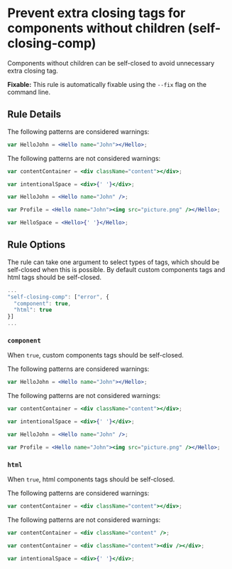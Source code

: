 # Prevent extra closing tags for components without children (self-closing-comp)

Components without children can be self-closed to avoid unnecessary extra closing tag.

**Fixable:** This rule is automatically fixable using the `--fix` flag on the command line.

## Rule Details

The following patterns are considered warnings:

```jsx
var HelloJohn = <Hello name="John"></Hello>;
```

The following patterns are not considered warnings:

```jsx
var contentContainer = <div className="content"></div>;

var intentionalSpace = <div>{' '}</div>;

var HelloJohn = <Hello name="John" />;

var Profile = <Hello name="John"><img src="picture.png" /></Hello>;

var HelloSpace = <Hello>{' '}</Hello>;
```

## Rule Options

The rule can take one argument to select types of tags, which should be self-closed when this is possible. By default custom components tags and html tags should be self-closed.

```js
...
"self-closing-comp": ["error", {
  "component": true,
  "html": true
}]
...
```

### `component`

When `true`, custom components tags should be self-closed.

The following patterns are considered warnings:

```jsx
var HelloJohn = <Hello name="John"></Hello>;
```

The following patterns are not considered warnings:

```jsx
var contentContainer = <div className="content"></div>;

var intentionalSpace = <div>{' '}</div>;

var HelloJohn = <Hello name="John" />;

var Profile = <Hello name="John"><img src="picture.png" /></Hello>;
```

### `html`

When `true`, html components tags should be self-closed.

The following patterns are considered warnings:

```jsx
var contentContainer = <div className="content"></div>;
```

The following patterns are not considered warnings:

```jsx
var contentContainer = <div className="content" />;

var contentContainer = <div className="content"><div /></div>;

var intentionalSpace = <div>{' '}</div>;
```
